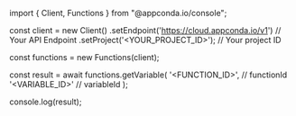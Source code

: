 import { Client, Functions } from "@appconda.io/console";

const client = new Client()
    .setEndpoint('https://cloud.appconda.io/v1') // Your API Endpoint
    .setProject('<YOUR_PROJECT_ID>'); // Your project ID

const functions = new Functions(client);

const result = await functions.getVariable(
    '<FUNCTION_ID>', // functionId
    '<VARIABLE_ID>' // variableId
);

console.log(result);
